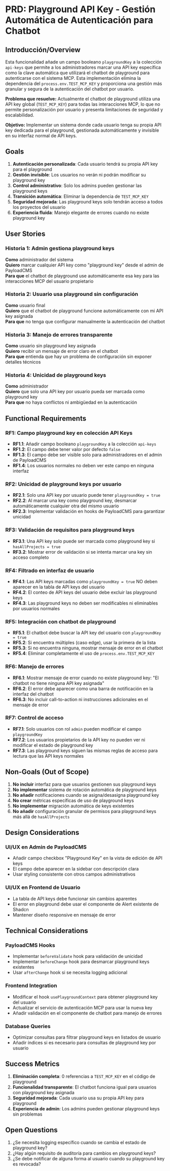 # PRD: Playground API Key - Gestión Automática de Autenticación para Chatbot

## Introducción/Overview

Esta funcionalidad añade un campo booleano `playgroundKey` a la colección `api-keys` que permite a los administradores marcar una API key específica como la clave automática que utilizará el chatbot de playground para autenticarse con el sistema MCP. Esta implementación elimina la dependencia del `process.env.TEST_MCP_KEY` y proporciona una gestión más granular y segura de la autenticación del chatbot por usuario.

**Problema que resuelve:** Actualmente el chatbot de playground utiliza una API key global (`TEST_MCP_KEY`) para todas las interacciones MCP, lo que no permite personalización por usuario y presenta limitaciones de seguridad y escalabilidad.

**Objetivo:** Implementar un sistema donde cada usuario tenga su propia API key dedicada para el playground, gestionada automáticamente y invisible en su interfaz normal de API keys.

## Goals

1. **Autenticación personalizada**: Cada usuario tendrá su propia API key para el playground
2. **Gestión invisible**: Los usuarios no verán ni podrán modificar su playground key
3. **Control administrativo**: Solo los admins pueden gestionar las playground keys
4. **Transición automática**: Eliminar la dependencia de `TEST_MCP_KEY`
5. **Seguridad mejorada**: Las playground keys solo tendrán acceso a todos los proyectos del usuario
6. **Experiencia fluida**: Manejo elegante de errores cuando no existe playground key

## User Stories

### Historia 1: Admin gestiona playground keys
**Como** administrador del sistema  
**Quiero** marcar cualquier API key como "playground key" desde el admin de PayloadCMS  
**Para que** el chatbot de playground use automáticamente esa key para las interacciones MCP del usuario propietario

### Historia 2: Usuario usa playground sin configuración
**Como** usuario final  
**Quiero** que el chatbot de playground funcione automáticamente con mi API key asignada  
**Para que** no tenga que configurar manualmente la autenticación del chatbot

### Historia 3: Manejo de errores transparente
**Como** usuario sin playground key asignada  
**Quiero** recibir un mensaje de error claro en el chatbot  
**Para que** entienda que hay un problema de configuración sin exponer detalles técnicos

### Historia 4: Unicidad de playground keys
**Como** administrador  
**Quiero** que solo una API key por usuario pueda ser marcada como playground key  
**Para que** no haya conflictos ni ambigüedad en la autenticación

## Functional Requirements

### RF1: Campo playground key en colección API Keys
- **RF1.1**: Añadir campo booleano `playgroundKey` a la colección `api-keys`
- **RF1.2**: El campo debe tener valor por defecto `false`
- **RF1.3**: El campo debe ser visible solo para administradores en el admin de PayloadCMS
- **RF1.4**: Los usuarios normales no deben ver este campo en ninguna interfaz

### RF2: Unicidad de playground keys por usuario
- **RF2.1**: Solo una API key por usuario puede tener `playgroundKey = true`
- **RF2.2**: Al marcar una key como playground key, desmarcar automáticamente cualquier otra del mismo usuario
- **RF2.3**: Implementar validación en hooks de PayloadCMS para garantizar unicidad

### RF3: Validación de requisitos para playground keys
- **RF3.1**: Una API key solo puede ser marcada como playground key si `hasAllProjects = true`
- **RF3.2**: Mostrar error de validación si se intenta marcar una key sin acceso completo

### RF4: Filtrado en interfaz de usuario
- **RF4.1**: Las API keys marcadas como `playgroundKey = true` NO deben aparecer en la tabla de API keys del usuario
- **RF4.2**: El conteo de API keys del usuario debe excluir las playground keys
- **RF4.3**: Las playground keys no deben ser modificables ni eliminables por usuarios normales

### RF5: Integración con chatbot de playground
- **RF5.1**: El chatbot debe buscar la API key del usuario con `playgroundKey = true`
- **RF5.2**: Si encuentra múltiples (caso edge), usar la primera de la lista
- **RF5.3**: Si no encuentra ninguna, mostrar mensaje de error en el chatbot
- **RF5.4**: Eliminar completamente el uso de `process.env.TEST_MCP_KEY`

### RF6: Manejo de errores
- **RF6.1**: Mostrar mensaje de error cuando no existe playground key: "El chatbot no tiene ninguna API key asignada"
- **RF6.2**: El error debe aparecer como una barra de notificación en la interfaz del chatbot
- **RF6.3**: No incluir call-to-action ni instrucciones adicionales en el mensaje de error

### RF7: Control de acceso
- **RF7.1**: Solo usuarios con rol `admin` pueden modificar el campo `playgroundKey`
- **RF7.2**: Los usuarios propietarios de la API key no pueden ver ni modificar el estado de playground key
- **RF7.3**: Las playground keys siguen las mismas reglas de acceso para lectura que las API keys normales

## Non-Goals (Out of Scope)

1. **No incluir** interfaz para que usuarios gestionen sus playground keys
2. **No implementar** sistema de rotación automática de playground keys
3. **No añadir** notificaciones cuando se asigna/desasigna playground key
4. **No crear** métricas específicas de uso de playground keys
5. **No implementar** migración automática de keys existentes
6. **No añadir** configuración granular de permisos para playground keys más allá de `hasAllProjects`

## Design Considerations

### UI/UX en Admin de PayloadCMS
- Añadir campo checkbox "Playground Key" en la vista de edición de API keys
- El campo debe aparecer en la sidebar con descripción clara
- Usar styling consistente con otros campos administrativos

### UI/UX en Frontend de Usuario
- La tabla de API keys debe funcionar sin cambios aparentes
- El error en playground debe usar el componente de Alert existente de Shadcn
- Mantener diseño responsive en mensaje de error

## Technical Considerations

### PayloadCMS Hooks
- Implementar `beforeValidate` hook para validación de unicidad
- Implementar `beforeChange` hook para desmarcar playground keys existentes
- Usar `afterChange` hook si se necesita logging adicional

### Frontend Integration
- Modificar el hook `usePlaygroundContext` para obtener playground key del usuario
- Actualizar el servicio de autenticación MCP para usar la nueva key
- Añadir validación en el componente de chatbot para manejo de errores

### Database Queries
- Optimizar consultas para filtrar playground keys en listados de usuario
- Añadir índices si es necesario para consultas de playground key por usuario

## Success Metrics

1. **Eliminación completa**: 0 referencias a `TEST_MCP_KEY` en el código de playground
2. **Funcionalidad transparente**: El chatbot funciona igual para usuarios con playground key asignada
3. **Seguridad mejorada**: Cada usuario usa su propia API key para playground
4. **Experiencia de admin**: Los admins pueden gestionar playground keys sin problemas

## Open Questions

1. ¿Se necesita logging específico cuando se cambia el estado de playground key?
2. ¿Hay algún requisito de auditoría para cambios en playground keys?
3. ¿Se debe notificar de alguna forma al usuario cuando su playground key es revocada? 